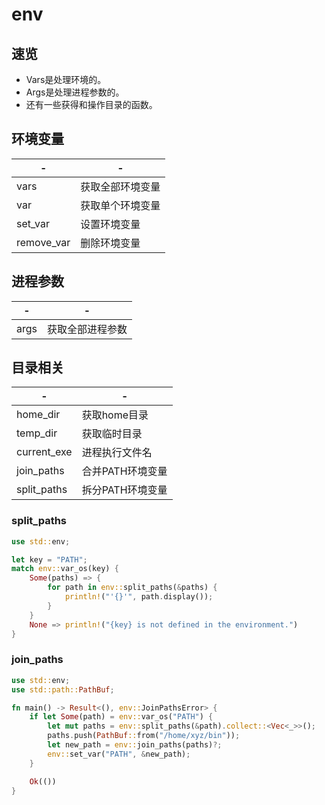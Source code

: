# env



## 速览

- Vars是处理环境的。
- Args是处理进程参数的。
- 还有一些获得和操作目录的函数。



## 环境变量

| -          | -                |
| ---------- | ---------------- |
| vars       | 获取全部环境变量 |
| var        | 获取单个环境变量 |
| set_var    | 设置环境变量     |
| remove_var | 删除环境变量     |

## 进程参数

| -    | -                |
| ---- | ---------------- |
| args | 获取全部进程参数 |



## 目录相关

| -           | -                |
| ----------- | ---------------- |
| home_dir    | 获取home目录     |
| temp_dir    | 获取临时目录     |
| current_exe | 进程执行文件名   |
| join_paths  | 合并PATH环境变量 |
| split_paths | 拆分PATH环境变量 |

### split_paths

```rust
use std::env;

let key = "PATH";
match env::var_os(key) {
    Some(paths) => {
        for path in env::split_paths(&paths) {
            println!("'{}'", path.display());
        }
    }
    None => println!("{key} is not defined in the environment.")
}
```

### join_paths

```rust
use std::env;
use std::path::PathBuf;

fn main() -> Result<(), env::JoinPathsError> {
    if let Some(path) = env::var_os("PATH") {
        let mut paths = env::split_paths(&path).collect::<Vec<_>>();
        paths.push(PathBuf::from("/home/xyz/bin"));
        let new_path = env::join_paths(paths)?;
        env::set_var("PATH", &new_path);
    }

    Ok(())
}
```

